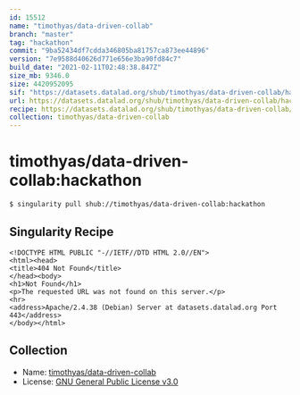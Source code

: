 ```yaml
---
id: 15512
name: "timothyas/data-driven-collab"
branch: "master"
tag: "hackathon"
commit: "9ba52434df7cdda346805ba81757ca873ee44896"
version: "7e9588d40626d771e656e3ba90fd84c7"
build_date: "2021-02-11T02:48:38.847Z"
size_mb: 9346.0
size: 4420952095
sif: "https://datasets.datalad.org/shub/timothyas/data-driven-collab/hackathon/2021-02-11-9ba52434-7e9588d4/7e9588d40626d771e656e3ba90fd84c7.sif"
url: https://datasets.datalad.org/shub/timothyas/data-driven-collab/hackathon/2021-02-11-9ba52434-7e9588d4/
recipe: https://datasets.datalad.org/shub/timothyas/data-driven-collab/hackathon/2021-02-11-9ba52434-7e9588d4/Singularity
collection: timothyas/data-driven-collab
---
```


# timothyas/data-driven-collab:hackathon

```bash
$ singularity pull shub://timothyas/data-driven-collab:hackathon
```

## Singularity Recipe

```singularity
<!DOCTYPE HTML PUBLIC "-//IETF//DTD HTML 2.0//EN">
<html><head>
<title>404 Not Found</title>
</head><body>
<h1>Not Found</h1>
<p>The requested URL was not found on this server.</p>
<hr>
<address>Apache/2.4.38 (Debian) Server at datasets.datalad.org Port 443</address>
</body></html>
```

## Collection

 - Name: [timothyas/data-driven-collab](https://github.com/timothyas/data-driven-collab)
 - License: [GNU General Public License v3.0](https://api.github.com/licenses/gpl-3.0)

